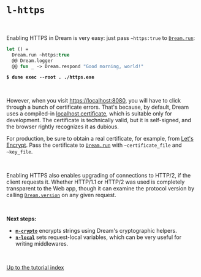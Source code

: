 # `l-https`

<br>

Enabling HTTPS in Dream is very easy: just pass `~https:true` to
[`Dream.run`](https://aantron.github.io/dream/#val-run):

```ocaml
let () =
  Dream.run ~https:true
  @@ Dream.logger
  @@ fun _ -> Dream.respond "Good morning, world!"
```

<pre><code><b>$ dune exec --root . ./https.exe</b></code></pre>

<br>

However, when you visit [https://localhost:8080](https://localhost:8080), you
will have to click through a bunch of certificate errors. That's because, by
default, Dream uses a compiled-in
[localhost certificate](https://github.com/aantron/dream/tree/master/src/certificate),
which is suitable only for development. The certificate is technically valid,
but it is self-signed, and the browser rightly recognizes it as dubious.

For production, be sure to obtain a real certificate, for example, from
[Let's Encrypt](https://letsencrypt.org/). Pass the certificate to
[`Dream.run`](https://aantron.github.io/dream/#val-run) with `~certificate_file`
and `~key_file`.

<br>

Enabling HTTPS also enables upgrading of connections to HTTP/2, if the client
requests it. Whether HTTP/1.1 or HTTP/2 was used is completely transparent to
the Web app, though it can examine the protocol version by calling
[`Dream.version`](https://aantron.github.io/dream/#val-version) on any given
request.

<br>

**Next steps:**

- [**`m-crypto`**](../m-crypto) encrypts strings using Dream's cryptographic
  helpers.
- [**`n-local`**](../n-local) sets request-local variables, which can be very
  useful for writing middlewares.

<br>

[Up to the tutorial index](../#readme)

